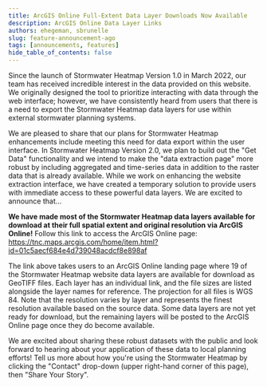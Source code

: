```yaml
---
title: ArcGIS Online Full-Extent Data Layer Downloads Now Available
description: ArcGIS Online Data Layer Links
authors: ehegeman, sbrunelle
slug: feature-announcement-ago
tags: [announcements, features]
hide_table_of_contents: false
---
```


Since the launch of Stormwater Heatmap Version 1.0 in March 2022, our team has received incredible interest in the data provided on this website. We originally designed the tool to prioritize interacting with data through the web interface; however, we have consistently heard from users that there is a need to export the Stormwater Heatmap data layers for use within external stormwater planning systems.  

We are pleased to share that our plans for Stormwater Heatmap enhancements include meeting this need for data export within the user interface. In Stormwater Heatmap Version 2.0, we plan to build out the "Get Data" functionality and we intend to make the "data extraction page" more robust by including aggregated and time-series data in addition to the raster data that is already available. While we work on enhancing the website extraction interface, we have created a temporary solution to provide users with immediate access to these powerful data layers. We are excited to announce that...  

**We have made most of the Stormwater Heatmap data layers available for download at their full spatial extent and original resolution via ArcGIS Online!** Follow this link to access the ArcGIS Online page: https://tnc.maps.arcgis.com/home/item.html?id=01c5aecf684e4d739048acdcf8e898af  

The link above takes users to an ArcGIS Online landing page where 19 of the Stormwater Heatmap website data layers are available for download as GeoTIFF files. Each layer has an individual link, and the file sizes are listed alongside the layer names for reference. The projection for all files is WGS 84. Note that the resolution varies by layer and represents the finest resolution available based on the source data. Some data layers are not yet ready for download, but the remaining layers will be posted to the ArcGIS Online page once they do become available.  

We are excited about sharing these robust datasets with the public and look forward to hearing about your application of these data to local planning efforts! Tell us more about how you're using the Stormwater Heatmap by clicking the "Contact" drop-down (upper right-hand corner of this page), then "Share Your Story". 
